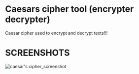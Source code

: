 # Caesars cipher tool (encrypter decrypter)
Caesar cipher used to encrypt and decrypt texts!!!

# SCREENSHOTS
![caesar's cipher_screenshot](https://github.com/blackheadn1g4/Caesars_Cipher-encrypt-decrypt/assets/106983176/a3d41252-c635-4222-b2b9-80424a084c7b)


